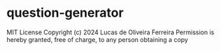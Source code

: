 # question-generator
MIT License  Copyright (c) 2024 Lucas de Oliveira Ferreira  Permission is hereby granted, free of charge, to any person obtaining a copy
